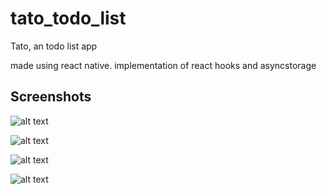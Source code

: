# tato_todo_list
Tato, an todo list app

made using react native. 
implementation of react hooks and asyncstorage

## Screenshots

![alt text](https://raw.githubusercontent.com/rifansyah-rals/tato_todo_list/master/screenshots/1.jpg)

![alt text](https://raw.githubusercontent.com/rifansyah-rals/tato_todo_list/master/screenshots/2.jpg)

![alt text](https://raw.githubusercontent.com/rifansyah-rals/tato_todo_list/master/screenshots/3.jpg)

![alt text](https://raw.githubusercontent.com/rifansyah-rals/tato_todo_list/master/screenshots/4.jpg)
